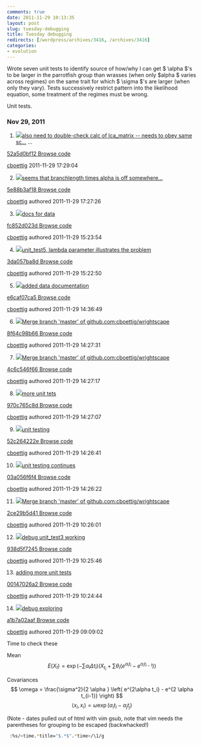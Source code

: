 ```yaml
---
comments: true
date: 2011-11-29 10:13:35
layout: post
slug: tuesday-debugging
title: Tuesday debugging
redirects: [/wordpress/archives/3416, /archives/3416]
categories:
- evolution
---
```


Wrote seven unit tests to identify source of how/why I can get $ \alpha $'s to be larger in the parrotfish group than wrasses (when only $alpha $ varies across regimes) on the same trait for which $ \sigma $'s are larger (when only they vary). Tests successively restrict pattern into the likelihood equation, some treatment of the regimes must be wrong.

Unit tests.


### Nov 29, 2011





	
  1. ![](https://secure.gravatar.com/avatar/9dc8783d8ff42565db30cc90e29ad01c?s=140&d=https://a248.e.akamai.net/assets.github.com%2Fimages%2Fgravatars%2Fgravatar-140.png)[also need to double-check calc of lca_matrix -- needs to obey same sc…](https://github.com/cboettig/wrightscape/commit/52a5d0bf129a3fcd89bf20384ac015725c652471) …





[ 52a5d0bf12 ](https://github.com/cboettig/wrightscape/commit/52a5d0bf129a3fcd89bf20384ac015725c652471) [Browse code](https://github.com/cboettig/wrightscape/tree/52a5d0bf129a3fcd89bf20384ac015725c652471)




[cboettig](https://github.com/cboettig) 2011-11-29 17:29:04





	
  2. ![](https://secure.gravatar.com/avatar/9dc8783d8ff42565db30cc90e29ad01c?s=140&d=https://a248.e.akamai.net/assets.github.com%2Fimages%2Fgravatars%2Fgravatar-140.png)[seems that branchlength times alpha is off somewhere...](https://github.com/cboettig/wrightscape/commit/5e88b3af189e2eba6eb51438c39468fcb0e0ec53)





[ 5e88b3af18 ](https://github.com/cboettig/wrightscape/commit/5e88b3af189e2eba6eb51438c39468fcb0e0ec53) [Browse code](https://github.com/cboettig/wrightscape/tree/5e88b3af189e2eba6eb51438c39468fcb0e0ec53)




[cboettig](https://github.com/cboettig) authored 2011-11-29 17:27:26





	
  3. ![](https://secure.gravatar.com/avatar/9dc8783d8ff42565db30cc90e29ad01c?s=140&d=https://a248.e.akamai.net/assets.github.com%2Fimages%2Fgravatars%2Fgravatar-140.png)[docs for data](https://github.com/cboettig/wrightscape/commit/fc852d023de41380f2ab56fbddfa93731ed4765c)





[ fc852d023d ](https://github.com/cboettig/wrightscape/commit/fc852d023de41380f2ab56fbddfa93731ed4765c) [Browse code](https://github.com/cboettig/wrightscape/tree/fc852d023de41380f2ab56fbddfa93731ed4765c)




[cboettig](https://github.com/cboettig) authored 2011-11-29 15:23:54





	
  4. ![](https://secure.gravatar.com/avatar/9dc8783d8ff42565db30cc90e29ad01c?s=140&d=https://a248.e.akamai.net/assets.github.com%2Fimages%2Fgravatars%2Fgravatar-140.png)[unit_test5, lambda parameter illustrates the problem](https://github.com/cboettig/wrightscape/commit/3da057ba8d84717bd5e2b0a33b84aaacfaf96306)





[ 3da057ba8d ](https://github.com/cboettig/wrightscape/commit/3da057ba8d84717bd5e2b0a33b84aaacfaf96306) [Browse code](https://github.com/cboettig/wrightscape/tree/3da057ba8d84717bd5e2b0a33b84aaacfaf96306)




[cboettig](https://github.com/cboettig) authored 2011-11-29 15:22:50





	
  5. ![](https://secure.gravatar.com/avatar/9dc8783d8ff42565db30cc90e29ad01c?s=140&d=https://a248.e.akamai.net/assets.github.com%2Fimages%2Fgravatars%2Fgravatar-140.png)[added data documentation](https://github.com/cboettig/wrightscape/commit/e6caf07ca584c8fbaf77f78255e16e18be7b2ede)





[ e6caf07ca5 ](https://github.com/cboettig/wrightscape/commit/e6caf07ca584c8fbaf77f78255e16e18be7b2ede) [Browse code](https://github.com/cboettig/wrightscape/tree/e6caf07ca584c8fbaf77f78255e16e18be7b2ede)




[cboettig](https://github.com/cboettig) authored 2011-11-29 14:36:49





	
  6. ![](https://secure.gravatar.com/avatar/9dc8783d8ff42565db30cc90e29ad01c?s=140&d=https://a248.e.akamai.net/assets.github.com%2Fimages%2Fgravatars%2Fgravatar-140.png)[Merge branch 'master' of github.com:cboettig/wrightscape](https://github.com/cboettig/wrightscape/commit/8f64c98b663566c1c75aabc0306bb5d20737e687)





[ 8f64c98b66 ](https://github.com/cboettig/wrightscape/commit/8f64c98b663566c1c75aabc0306bb5d20737e687) [Browse code](https://github.com/cboettig/wrightscape/tree/8f64c98b663566c1c75aabc0306bb5d20737e687)




[cboettig](https://github.com/cboettig) authored 2011-11-29 14:27:31





	
  7. ![](https://secure.gravatar.com/avatar/9dc8783d8ff42565db30cc90e29ad01c?s=140&d=https://a248.e.akamai.net/assets.github.com%2Fimages%2Fgravatars%2Fgravatar-140.png)[Merge branch 'master' of github.com:cboettig/wrightscape](https://github.com/cboettig/wrightscape/commit/4c6c546f66f04ea994a7f5a42cb601ee887fac4d)





[ 4c6c546f66 ](https://github.com/cboettig/wrightscape/commit/4c6c546f66f04ea994a7f5a42cb601ee887fac4d) [Browse code](https://github.com/cboettig/wrightscape/tree/4c6c546f66f04ea994a7f5a42cb601ee887fac4d)




[cboettig](https://github.com/cboettig) authored 2011-11-29 14:27:17





	
  8. ![](https://secure.gravatar.com/avatar/9dc8783d8ff42565db30cc90e29ad01c?s=140&d=https://a248.e.akamai.net/assets.github.com%2Fimages%2Fgravatars%2Fgravatar-140.png)[more unit tets](https://github.com/cboettig/wrightscape/commit/970c765c8d65b3df823da1cbad8dcbbf5f171369)





[ 970c765c8d ](https://github.com/cboettig/wrightscape/commit/970c765c8d65b3df823da1cbad8dcbbf5f171369) [Browse code](https://github.com/cboettig/wrightscape/tree/970c765c8d65b3df823da1cbad8dcbbf5f171369)




[cboettig](https://github.com/cboettig) authored 2011-11-29 14:27:07





	
  9. ![](https://secure.gravatar.com/avatar/9dc8783d8ff42565db30cc90e29ad01c?s=140&d=https://a248.e.akamai.net/assets.github.com%2Fimages%2Fgravatars%2Fgravatar-140.png)[unit testing](https://github.com/cboettig/wrightscape/commit/52c264222ec15d4732f83e779943727a655967a9)





[ 52c264222e ](https://github.com/cboettig/wrightscape/commit/52c264222ec15d4732f83e779943727a655967a9) [Browse code](https://github.com/cboettig/wrightscape/tree/52c264222ec15d4732f83e779943727a655967a9)




[cboettig](https://github.com/cboettig) authored 2011-11-29 14:26:41





	
  10. ![](https://secure.gravatar.com/avatar/9dc8783d8ff42565db30cc90e29ad01c?s=140&d=https://a248.e.akamai.net/assets.github.com%2Fimages%2Fgravatars%2Fgravatar-140.png)[unit testing continues](https://github.com/cboettig/wrightscape/commit/03a056f6f43f8cb66304cd14c757d2c1c0d0ea9d)





[ 03a056f6f4 ](https://github.com/cboettig/wrightscape/commit/03a056f6f43f8cb66304cd14c757d2c1c0d0ea9d) [Browse code](https://github.com/cboettig/wrightscape/tree/03a056f6f43f8cb66304cd14c757d2c1c0d0ea9d)




[cboettig](https://github.com/cboettig) authored 2011-11-29 14:26:22





	
  11. ![](https://secure.gravatar.com/avatar/9dc8783d8ff42565db30cc90e29ad01c?s=140&d=https://a248.e.akamai.net/assets.github.com%2Fimages%2Fgravatars%2Fgravatar-140.png)[Merge branch 'master' of github.com:cboettig/wrightscape](https://github.com/cboettig/wrightscape/commit/2ce29b5d4134753e801e608a317c555ccccd4c66)





[ 2ce29b5d41 ](https://github.com/cboettig/wrightscape/commit/2ce29b5d4134753e801e608a317c555ccccd4c66) [Browse code](https://github.com/cboettig/wrightscape/tree/2ce29b5d4134753e801e608a317c555ccccd4c66)




[cboettig](https://github.com/cboettig) authored 2011-11-29 10:26:01





	
  12. ![](https://secure.gravatar.com/avatar/9dc8783d8ff42565db30cc90e29ad01c?s=140&d=https://a248.e.akamai.net/assets.github.com%2Fimages%2Fgravatars%2Fgravatar-140.png)[debug unit_test3 working](https://github.com/cboettig/wrightscape/commit/938d5f72453da1bdc5a041172aec8b01d79e5fa9)





[ 938d5f7245 ](https://github.com/cboettig/wrightscape/commit/938d5f72453da1bdc5a041172aec8b01d79e5fa9) [Browse code](https://github.com/cboettig/wrightscape/tree/938d5f72453da1bdc5a041172aec8b01d79e5fa9)




[cboettig](https://github.com/cboettig) authored 2011-11-29 10:25:46





	
  13. [adding more unit tests](https://github.com/cboettig/wrightscape/commit/00147026a2491071b0e8bfbf6631f9f8ec9a11d7)





[ 00147026a2 ](https://github.com/cboettig/wrightscape/commit/00147026a2491071b0e8bfbf6631f9f8ec9a11d7) [Browse code](https://github.com/cboettig/wrightscape/tree/00147026a2491071b0e8bfbf6631f9f8ec9a11d7)




[cboettig](https://github.com/cboettig) authored 2011-11-29 10:24:44





	
  14. ![](https://secure.gravatar.com/avatar/9dc8783d8ff42565db30cc90e29ad01c?s=140&d=https://a248.e.akamai.net/assets.github.com%2Fimages%2Fgravatars%2Fgravatar-140.png)[debug exploring](https://github.com/cboettig/wrightscape/commit/a1b7a02aaf041b828e4a6dde308efc9b4dad6489)





[ a1b7a02aaf ](https://github.com/cboettig/wrightscape/commit/a1b7a02aaf041b828e4a6dde308efc9b4dad6489) [Browse code](https://github.com/cboettig/wrightscape/tree/a1b7a02aaf041b828e4a6dde308efc9b4dad6489)




[cboettig](https://github.com/cboettig) authored 2011-11-29 09:09:02







Time to check these

Mean 
$$ E(X_t) = \exp \left( - \sum \alpha_i \Delta t_i \right) \left( X_{t_i} + \sum \theta_i \left( e^{\alpha_i t_i}-e^{\alpha_i t_{i-1} } \right) \right) $$

Covariances
$$ \omega = \frac{\sigma^2}{2 \alpha } \left( e^{2\alpha t_i} - e^{2 \alpha t_{i-1}} \right) $$
$$ \langle x_i, x_i \rangle = \omega \exp( \alpha_i t_i - \alpha_j t_j) $$





(Note - dates pulled out of html with vim gsub, note that vim needs the parentheses for grouping to be escaped (backwhacked!)  


```bash
 :%s/<time.*title="$.*$".*time>/\1/g
```

